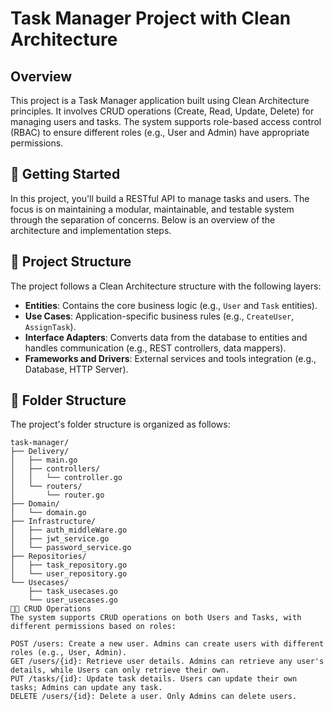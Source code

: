 # Task Manager Project with Clean Architecture

## Overview

This project is a Task Manager application built using Clean Architecture principles. It involves CRUD operations (Create, Read, Update, Delete) for managing users and tasks. The system supports role-based access control (RBAC) to ensure different roles (e.g., User and Admin) have appropriate permissions.

## 🚀 Getting Started

In this project, you'll build a RESTful API to manage tasks and users. The focus is on maintaining a modular, maintainable, and testable system through the separation of concerns. Below is an overview of the architecture and implementation steps.

## 🔨 Project Structure

The project follows a Clean Architecture structure with the following layers:

- **Entities**: Contains the core business logic (e.g., `User` and `Task` entities).
- **Use Cases**: Application-specific business rules (e.g., `CreateUser`, `AssignTask`).
- **Interface Adapters**: Converts data from the database to entities and handles communication (e.g., REST controllers, data mappers).
- **Frameworks and Drivers**: External services and tools integration (e.g., Database, HTTP Server).

## 📂 Folder Structure

The project's folder structure is organized as follows:

```plaintext
task-manager/
├── Delivery/
│   ├── main.go
│   ├── controllers/
│   │   └── controller.go
│   └── routers/
│       └── router.go
├── Domain/
│   └── domain.go
├── Infrastructure/
│   ├── auth_middleWare.go
│   ├── jwt_service.go
│   └── password_service.go
├── Repositories/
│   ├── task_repository.go
│   └── user_repository.go
└── Usecases/
    ├── task_usecases.go
    └── user_usecases.go
🧑‍💻 CRUD Operations
The system supports CRUD operations on both Users and Tasks, with different permissions based on roles:

POST /users: Create a new user. Admins can create users with different roles (e.g., User, Admin).
GET /users/{id}: Retrieve user details. Admins can retrieve any user's details, while Users can only retrieve their own.
PUT /tasks/{id}: Update task details. Users can update their own tasks; Admins can update any task.
DELETE /users/{id}: Delete a user. Only Admins can delete users.
